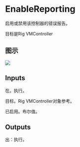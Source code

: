 # EnableReporting

启用或禁用该控制器的错误报告。

目标是Rig VMController

## 图示

![]($-20221218-20423415.png)

## Inputs

在。执行。

目标。Rig VMController对象参考。

已启用。布尔值。  

## Outputs

出：执行。
